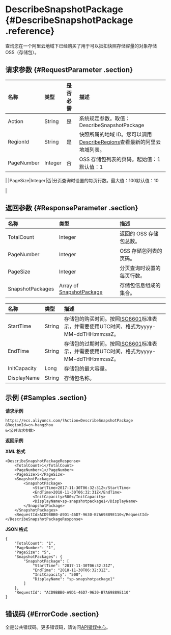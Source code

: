 # DescribeSnapshotPackage {#DescribeSnapshotPackage .reference}

查询您在一个阿里云地域下已经购买了用于可以抵扣快照存储容量的对象存储OSS（存储包）。

## 请求参数 {#RequestParameter .section}

|名称|类型|是否必需|描述|
|:-|:-|:---|:-|
|Action|String|是|系统规定参数。取值：DescribeSnapshotPackage|
|RegionId|String|是|快照所属的地域 ID。您可以调用[DescribeRegions](../cn.zh-CN/API参考/地域/DescribeRegions.md#)查看最新的阿里云地域列表。|
|PageNumber|Integer|否|OSS 存储包列表的页码。起始值：1默认值：1

|
|PageSize|Integer|否|分页查询时设置的每页行数。最大值：100默认值：10

|

## 返回参数 {#ResponseParameter .section}

|名称|类型|描述|
|:-|:-|:-|
|TotalCount|Integer|返回的 OSS 存储包总数。|
|PageNumber|Integer|OSS 存储包列表的页码。|
|PageSize|Integer|分页查询时设置的每页行数。|
|SnapshotPackages|Array of [SnapshotPackage](#)|存储包信息组成的集合。|

|名称|类型|描述|
|:-|:-|:-|
|StartTime|String|存储包的购买时间。按照[ISO8601](../cn.zh-CN/API参考/附录/时间格式.md#)标准表示，并需要使用UTC时间，格式为yyyy-MM-ddTHH:mm:ssZ。|
|EndTime|String|存储包的过期时间。按照[ISO8601](../cn.zh-CN/API参考/附录/时间格式.md#)标准表示，并需要使用UTC时间，格式为yyyy-MM-ddTHH:mm:ssZ。|
|InitCapacity|Long|存储包的最大容量。|
|DisplayName|String|存储包名称。|

## 示例 {#Samples .section}

**请求示例** 

```
https://ecs.aliyuncs.com/?Action=DescribeSnapshotPackage
&RegionId=cn-hangzhou
&<公共请求参数>
```

**返回示例**

**XML 格式**

```
<DescribeSnapshotPackageResponse>
	<TotalCount>1</TotalCount>
	<PageNumber>1</PageNumber>
	<PageSize>5</PageSize>
	<SnapshotPackages>
		<SnapshotPackage>
			<StartTime>2017-11-30T06:32:31Z</StartTime>
			<EndTime>2018-11-30T06:32:31Z</EndTime>
			<InitCapacity>500</InitCapacity>
			<DisplayName>sp-snapshotpackage1</DisplayName>
		</SnapshotPackage>
	</SnapshotPackages>
	<RequestId>ACD9BBB0-A9D1-46D7-9630-B7A69889E110</RequestId>
</DescribeSnapshotPackageResponse>
```

**JSON 格式**

```
{
	"TotalCount": "1",
	"PageNumber": "1",
	"PageSize": "5",
	"SnapshotPackages": {
		"SnapshotPackage": [
			"StartTime": "2017-11-30T06:32:31Z",
			"EndTime": "2018-11-30T06:32:31Z",
			"InitCapacity": "500",
			"DisplayName": "sp-snapshotpackage1"
		]
	},
	"RequestId": "ACD9BBB0-A9D1-46D7-9630-B7A69889E110"
}
```

## 错误码 {#ErrorCode .section}

全是公共错误码。更多错误码，请访问[API错误中心](https://error-center.aliyun.com/status/product/Ecs)。

